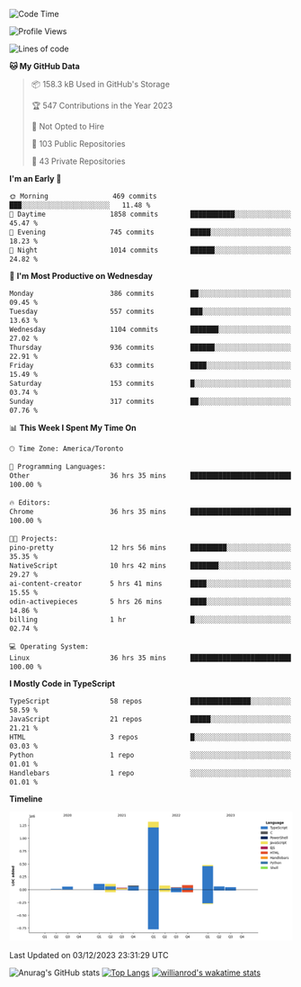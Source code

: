 <!--START_SECTION:waka-->
![Code Time](http://img.shields.io/badge/Code%20Time-852%20hrs%2024%20mins-blue)

![Profile Views](http://img.shields.io/badge/Profile%20Views-1-blue)

![Lines of code](https://img.shields.io/badge/From%20Hello%20World%20I%27ve%20Written-2.5%20million%20lines%20of%20code-blue)

**🐱 My GitHub Data** 

> 📦 158.3 kB Used in GitHub's Storage 
 > 
> 🏆 547 Contributions in the Year 2023
 > 
> 🚫 Not Opted to Hire
 > 
> 📜 103 Public Repositories 
 > 
> 🔑 43 Private Repositories 
 > 
**I'm an Early 🐤** 

```text
🌞 Morning                469 commits         ███░░░░░░░░░░░░░░░░░░░░░░   11.48 % 
🌆 Daytime                1858 commits        ███████████░░░░░░░░░░░░░░   45.47 % 
🌃 Evening                745 commits         █████░░░░░░░░░░░░░░░░░░░░   18.23 % 
🌙 Night                  1014 commits        ██████░░░░░░░░░░░░░░░░░░░   24.82 % 
```
📅 **I'm Most Productive on Wednesday** 

```text
Monday                   386 commits         ██░░░░░░░░░░░░░░░░░░░░░░░   09.45 % 
Tuesday                  557 commits         ███░░░░░░░░░░░░░░░░░░░░░░   13.63 % 
Wednesday                1104 commits        ███████░░░░░░░░░░░░░░░░░░   27.02 % 
Thursday                 936 commits         ██████░░░░░░░░░░░░░░░░░░░   22.91 % 
Friday                   633 commits         ████░░░░░░░░░░░░░░░░░░░░░   15.49 % 
Saturday                 153 commits         █░░░░░░░░░░░░░░░░░░░░░░░░   03.74 % 
Sunday                   317 commits         ██░░░░░░░░░░░░░░░░░░░░░░░   07.76 % 
```


📊 **This Week I Spent My Time On** 

```text
🕑︎ Time Zone: America/Toronto

💬 Programming Languages: 
Other                    36 hrs 35 mins      █████████████████████████   100.00 % 

🔥 Editors: 
Chrome                   36 hrs 35 mins      █████████████████████████   100.00 % 

🐱‍💻 Projects: 
pino-pretty              12 hrs 56 mins      █████████░░░░░░░░░░░░░░░░   35.35 % 
NativeScript             10 hrs 42 mins      ███████░░░░░░░░░░░░░░░░░░   29.27 % 
ai-content-creator       5 hrs 41 mins       ████░░░░░░░░░░░░░░░░░░░░░   15.55 % 
odin-activepieces        5 hrs 26 mins       ████░░░░░░░░░░░░░░░░░░░░░   14.86 % 
billing                  1 hr                █░░░░░░░░░░░░░░░░░░░░░░░░   02.74 % 

💻 Operating System: 
Linux                    36 hrs 35 mins      █████████████████████████   100.00 % 
```

**I Mostly Code in TypeScript** 

```text
TypeScript               58 repos            ███████████████░░░░░░░░░░   58.59 % 
JavaScript               21 repos            █████░░░░░░░░░░░░░░░░░░░░   21.21 % 
HTML                     3 repos             █░░░░░░░░░░░░░░░░░░░░░░░░   03.03 % 
Python                   1 repo              ░░░░░░░░░░░░░░░░░░░░░░░░░   01.01 % 
Handlebars               1 repo              ░░░░░░░░░░░░░░░░░░░░░░░░░   01.01 % 
```



**Timeline**

![Lines of Code chart](https://raw.githubusercontent.com/wise-introvert/wise-introvert/master/assets/bar_graph.png)


 Last Updated on 03/12/2023 23:31:29 UTC
<!--END_SECTION:waka-->

![Anurag's GitHub stats](https://github-readme-stats.vercel.app/api?username=wise-introvert&count_private=true&show_icons=true)
[![Top Langs](https://github-readme-stats.vercel.app/api/top-langs/?username=wise-introvert&langs_count=10)](https://github.com/anuraghazra/github-readme-stats)
[![willianrod's wakatime stats](https://github-readme-stats.vercel.app/api/wakatime?username=wiseintrovert)](https://github.com/anuraghazra/github-readme-stats)
